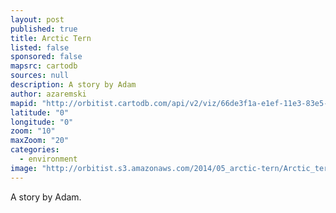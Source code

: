 ```yaml
---
layout: post
published: true
title: Arctic Tern
listed: false
sponsored: false
mapsrc: cartodb
sources: null
description: A story by Adam
author: azaremski
mapid: "http://orbitist.cartodb.com/api/v2/viz/66de3f1a-e1ef-11e3-83e5-0e73339ffa50/viz.json"
latitude: "0"
longitude: "0"
zoom: "10"
maxZoom: "20"
categories: 
  - environment
image: "http://orbitist.s3.amazonaws.com/2014/05_arctic-tern/Arctic_terns2.jpg"
---
```


A story by Adam.
